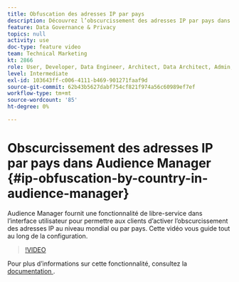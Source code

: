 ```yaml
---
title: Obfuscation des adresses IP par pays
description: Découvrez l’obscurcissement des adresses IP par pays dans Audience Manager. Cette application fournit une fonctionnalité de libre-service dans l’interface utilisateur pour permettre aux clients d’activer l’obscurcissement des adresses IP au niveau mondial ou par pays. Cette vidéo vous guide tout au long de la configuration.
feature: Data Governance & Privacy
topics: null
activity: use
doc-type: feature video
team: Technical Marketing
kt: 2866
role: User, Developer, Data Engineer, Architect, Data Architect, Admin, Leader
level: Intermediate
exl-id: 103643ff-c006-4111-b469-901271faaf9d
source-git-commit: 62b43b5627dabf754cf821f974a56c60989ef7ef
workflow-type: tm+mt
source-wordcount: '85'
ht-degree: 0%

---
```


# Obscurcissement des adresses IP par pays dans Audience Manager {#ip-obfuscation-by-country-in-audience-manager}

Audience Manager fournit une fonctionnalité de libre-service dans l’interface utilisateur pour permettre aux clients d’activer l’obscurcissement des adresses IP au niveau mondial ou par pays. Cette vidéo vous guide tout au long de la configuration.

>[!VIDEO](https://video.tv.adobe.com/v/34978/?quality=9&captions=fre_fr)

Pour plus d’informations sur cette fonctionnalité, consultez la [ documentation ](https://experiencecloud.adobe.com/resources/help/fr_FR/aam/ip-obfuscation.html).
